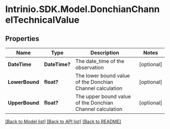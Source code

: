 # Intrinio.SDK.Model.DonchianChannelTechnicalValue
## Properties

Name | Type | Description | Notes
------------ | ------------- | ------------- | -------------
**DateTime** | **DateTime?** | The date_time of the observation | [optional] 
**LowerBound** | **float?** | The lower bound value of the Donchian Channel calculation | [optional] 
**UpperBound** | **float?** | The upper bound value of the Donchian Channel calculation | [optional] 

[[Back to Model list]](../README.md#documentation-for-models) [[Back to API list]](../README.md#documentation-for-api-endpoints) [[Back to README]](../README.md)

